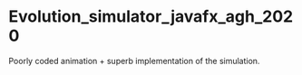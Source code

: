 # Evolution_simulator_javafx_agh_2020
Poorly coded animation + superb implementation of the simulation.
